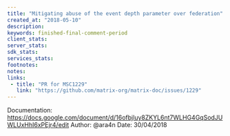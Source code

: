 ```yaml
---
title: "Mitigating abuse of the event depth parameter over federation"
created_at: "2018-05-10"
description:
keywords: finished-final-comment-period
client_stats:
server_stats:
sdk_stats:
services_stats:
footnotes:
notes:
links:
 - title: "PR for MSC1229"
   link: "https://github.com/matrix-org/matrix-doc/issues/1229"
---
```

Documentation: https://docs.google.com/document/d/16ofbjluy8ZKYL6nt7WLHG4GqSodJUWLUxHhI6xPEjr4/edit
Author: @ara4n
Date: 30/04/2018

